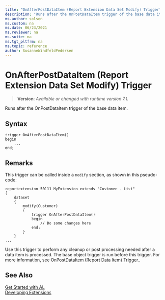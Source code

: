 ```yaml
---
title: "OnAfterPostDataItem (Report Extension Data Set Modify) Trigger"
description: "Runs after the OnPostDataItem trigger of the base data item."
ms.author: solsen
ms.custom: na
ms.date: 06/23/2021
ms.reviewer: na
ms.suite: na
ms.tgt_pltfrm: na
ms.topic: reference
author: SusanneWindfeldPedersen
---
```

[//]: # (START>DO_NOT_EDIT)
[//]: # (IMPORTANT:Do not edit any of the content between here and the END>DO_NOT_EDIT.)
[//]: # (Any modifications should be made in the .xml files in the ModernDev repo.)

# OnAfterPostDataItem (Report Extension Data Set Modify) Trigger
> **Version**: _Available or changed with runtime version 7.1._

Runs after the OnPostDataItem trigger of the base data item.


## Syntax
```AL
trigger OnAfterPostDataItem()
begin
    ...
end;
```

[//]: # (IMPORTANT: END>DO_NOT_EDIT)

## Remarks

This trigger can be called inside a `modify` section, as shown in this pseudo-code:

```al
reportextension 50111 MyExtension extends "Customer - List"
{
    dataset
    {
        modify(Customer)
        {
            trigger OnAfterPostDataItem()
            begin
                // Do some changes here
            end;
        }
    }
...
```

Use this trigger to perform any cleanup or post processing needed after a data item is processed. The base object trigger is run before this trigger. For more information, see [OnPostDataItem (Report Data Item) Trigger](../reportdataitem/devenv-onpostdataitem-reportdataitem-trigger.md)..  


## See Also  
[Get Started with AL](../../devenv-get-started.md)  
[Developing Extensions](../../devenv-dev-overview.md)  
